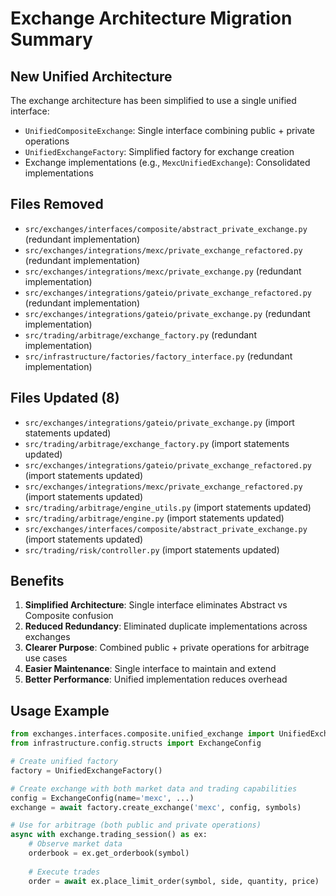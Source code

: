 # Exchange Architecture Migration Summary

## New Unified Architecture

The exchange architecture has been simplified to use a single unified interface:

- `UnifiedCompositeExchange`: Single interface combining public + private operations
- `UnifiedExchangeFactory`: Simplified factory for exchange creation
- Exchange implementations (e.g., `MexcUnifiedExchange`): Consolidated implementations

## Files Removed

- `src/exchanges/interfaces/composite/abstract_private_exchange.py` (redundant implementation)
- `src/exchanges/integrations/mexc/private_exchange_refactored.py` (redundant implementation)
- `src/exchanges/integrations/mexc/private_exchange.py` (redundant implementation)
- `src/exchanges/integrations/gateio/private_exchange_refactored.py` (redundant implementation)
- `src/exchanges/integrations/gateio/private_exchange.py` (redundant implementation)
- `src/trading/arbitrage/exchange_factory.py` (redundant implementation)
- `src/infrastructure/factories/factory_interface.py` (redundant implementation)

## Files Updated (8)

- `src/exchanges/integrations/gateio/private_exchange.py` (import statements updated)
- `src/trading/arbitrage/exchange_factory.py` (import statements updated)
- `src/exchanges/integrations/gateio/private_exchange_refactored.py` (import statements updated)
- `src/exchanges/integrations/mexc/private_exchange_refactored.py` (import statements updated)
- `src/trading/arbitrage/engine_utils.py` (import statements updated)
- `src/trading/arbitrage/engine.py` (import statements updated)
- `src/exchanges/interfaces/composite/abstract_private_exchange.py` (import statements updated)
- `src/trading/risk/controller.py` (import statements updated)

## Benefits

1. **Simplified Architecture**: Single interface eliminates Abstract vs Composite confusion
2. **Reduced Redundancy**: Eliminated duplicate implementations across exchanges
3. **Clearer Purpose**: Combined public + private operations for arbitrage use cases
4. **Easier Maintenance**: Single interface to maintain and extend
5. **Better Performance**: Unified implementation reduces overhead

## Usage Example

```python
from exchanges.interfaces.composite.unified_exchange import UnifiedExchangeFactory
from infrastructure.config.structs import ExchangeConfig

# Create unified factory
factory = UnifiedExchangeFactory()

# Create exchange with both market data and trading capabilities
config = ExchangeConfig(name='mexc', ...)
exchange = await factory.create_exchange('mexc', config, symbols)

# Use for arbitrage (both public and private operations)
async with exchange.trading_session() as ex:
    # Observe market data
    orderbook = ex.get_orderbook(symbol)
    
    # Execute trades
    order = await ex.place_limit_order(symbol, side, quantity, price)
```
